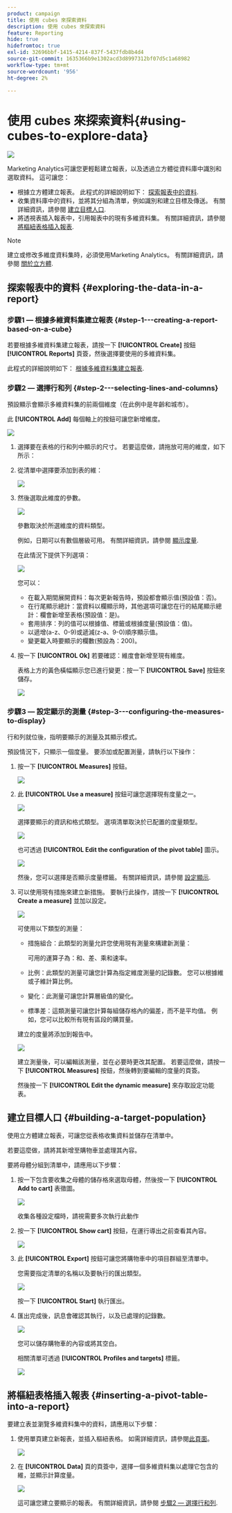 ```yaml
---
product: campaign
title: 使用 cubes 來探索資料
description: 使用 cubes 來探索資料
feature: Reporting
hide: true
hidefromtoc: true
exl-id: 32696bbf-1415-4214-837f-5437fdb8b4d4
source-git-commit: 1635366b9e1302acd3d8997312bf07d5c1a68982
workflow-type: tm+mt
source-wordcount: '956'
ht-degree: 2%

---
```


# 使用 cubes 來探索資料{#using-cubes-to-explore-data}

![](../../assets/common.svg)

Marketing Analytics可讓您更輕鬆建立報表，以及透過立方體從資料庫中識別和選取資料。 這可讓您：

* 根據立方體建立報表。 此程式的詳細說明如下： [探索報表中的資料](#exploring-the-data-in-a-report).
* 收集資料庫中的資料，並將其分組為清單，例如識別和建立目標及傳送。 有關詳細資訊，請參閱 [建立目標人口](#building-a-target-population).
* 將透視表插入報表中，引用報表中的現有多維資料集。 有關詳細資訊，請參閱 [將樞紐表格插入報表](#inserting-a-pivot-table-into-a-report).

>[!NOTE]
>
>建立或修改多維度資料集時，必須使用Marketing Analytics。 有關詳細資訊，請參閱 [關於立方體](../../reporting/using/ac-cubes.md).

## 探索報表中的資料 {#exploring-the-data-in-a-report}

### 步驟1 — 根據多維資料集建立報表 {#step-1---creating-a-report-based-on-a-cube}

若要根據多維資料集建立報表，請按一下 **[!UICONTROL Create]** 按鈕 **[!UICONTROL Reports]** 頁簽，然後選擇要使用的多維資料集。

此程式的詳細說明如下： [根據多維資料集建立報表](../../reporting/using/creating-indicators.md#creating-a-report-based-on-a-cube).

### 步驟2 — 選擇行和列 {#step-2---selecting-lines-and-columns}

預設顯示會顯示多維資料集的前兩個維度（在此例中是年齡和城市）。

此 **[!UICONTROL Add]** 每個軸上的按鈕可讓您新增維度。

![](assets/s_advuser_cube_in_report_03.png)

1. 選擇要在表格的行和列中顯示的尺寸。 若要這麼做，請拖放可用的維度，如下所示：
1. 從清單中選擇要添加到表的維：

   ![](assets/s_advuser_cube_in_report_04.png)

1. 然後選取此維度的參數。

   ![](assets/s_advuser_cube_in_report_04b.png)

   參數取決於所選維度的資料類型。

   例如，日期可以有數個層級可用。 有關詳細資訊，請參閱 [顯示度量](../../reporting/using/concepts-and-methodology.md#displaying-measures).

   在此情況下提供下列選項：

   ![](assets/s_advuser_cube_in_report_config2.png)

   您可以：

   * 在載入期間展開資料：每次更新報告時，預設都會顯示值(預設值：否)。
   * 在行尾顯示總計：當資料以欄顯示時，其他選項可讓您在行的結尾顯示總計：欄會新增至表格(預設值：是)。
   * 套用排序：列的值可以根據值、標籤或根據度量(預設值：值)。
   * 以遞增(a-z、0-9)或遞減(z-a、9-0)順序顯示值。
   * 變更載入時要顯示的欄數(預設為：200)。

1. 按一下 **[!UICONTROL Ok]** 若要確認：維度會新增至現有維度。

   表格上方的黃色橫幅顯示您已進行變更：按一下 **[!UICONTROL Save]** 按鈕來儲存。

   ![](assets/s_advuser_cube_in_report_04c.png)

### 步驟3 — 設定顯示的測量 {#step-3---configuring-the-measures-to-display}

行和列就位後，指明要顯示的測量及其顯示模式。

預設情況下，只顯示一個度量。 要添加或配置測量，請執行以下操作：

1. 按一下 **[!UICONTROL Measures]** 按鈕。

   ![](assets/s_advuser_cube_in_report_05.png)

1. 此 **[!UICONTROL Use a measure]** 按鈕可讓您選擇現有度量之一。

   ![](assets/s_advuser_cube_in_report_08.png)

   選擇要顯示的資訊和格式類型。 選項清單取決於已配置的度量類型。

   ![](assets/s_advuser_cube_in_report_09.png)

   也可透過 **[!UICONTROL Edit the configuration of the pivot table]** 圖示。

   ![](assets/s_advuser_cube_in_report_config_02.png)

   然後，您可以選擇是否顯示度量標籤。 有關詳細資訊，請參閱 [設定顯示](../../reporting/using/concepts-and-methodology.md#configuring-the-display).

1. 可以使用現有措施來建立新措施。 要執行此操作，請按一下 **[!UICONTROL Create a measure]** 並加以設定。

   ![](assets/s_advuser_cube_in_report_config_02a.png)

   可使用以下類型的測量：

   * 措施組合：此類型的測量允許您使用現有測量來構建新測量：

      可用的運算子為：和、差、乘和速率。

   * 比例：此類型的測量可讓您計算為指定維度測量的記錄數。 您可以根據維或子維計算比例。
   * 變化：此測量可讓您計算層級值的變化。
   * 標準差：這類測量可讓您計算每組儲存格內的偏差，而不是平均值。 例如，您可以比較所有現有區段的購買量。

   建立的度量將添加到報告中。

   ![](assets/s_advuser_cube_in_report_config_02b.png)

   建立測量後，可以編輯該測量，並在必要時更改其配置。 若要這麼做，請按一下 **[!UICONTROL Measures]** 按鈕，然後轉到要編輯的度量的頁簽。

   然後按一下 **[!UICONTROL Edit the dynamic measure]** 來存取設定功能表。

## 建立目標人口 {#building-a-target-population}

使用立方體建立報表，可讓您從表格收集資料並儲存在清單中。

若要這麼做，請將其新增至購物車並處理其內容。

要將母體分組到清單中，請應用以下步驟：

1. 按一下包含要收集之母體的儲存格來選取母體，然後按一下 **[!UICONTROL Add to cart]** 表徵圖。

   ![](assets/s_advuser_cube_in_report_config_02c.png)

   收集各種設定檔時，請視需要多次執行此動作

1. 按一下 **[!UICONTROL Show cart]** 按鈕，在運行導出之前查看其內容。

   ![](assets/s_advuser_cube_in_report_config_02d.png)

1. 此 **[!UICONTROL Export]** 按鈕可讓您將購物車中的項目群組至清單中。

   您需要指定清單的名稱以及要執行的匯出類型。

   ![](assets/s-advuser_cube_in_report_config_02e.png)

   按一下 **[!UICONTROL Start]** 執行匯出。

1. 匯出完成後，訊息會確認其執行，以及已處理的記錄數。

   ![](assets/s_advuser_cube_in_report_config_02f.png)

   您可以儲存購物車的內容或將其空白。

   相關清單可透過 **[!UICONTROL Profiles and targets]** 標籤。

   ![](assets/s_advuser_cube_in_report_config_02g.png)

## 將樞紐表格插入報表 {#inserting-a-pivot-table-into-a-report}

要建立表並瀏覽多維資料集中的資料，請應用以下步驟：

1. 使用單頁建立新報表，並插入樞紐表格。 如需詳細資訊，請參閱[此頁面](../../reporting/using/creating-a-table.md#creating-a-breakdown-or-pivot-table)。

   ![](assets/s_advuser_cube_in_report_01.png)

1. 在 **[!UICONTROL Data]** 頁的頁簽中，選擇一個多維資料集以處理它包含的維，並顯示計算度量。

   ![](assets/s_advuser_cube_in_report_02.png)

   這可讓您建立要顯示的報表。 有關詳細資訊，請參閱 [步驟2 — 選擇行和列](#step-2---selecting-lines-and-columns).
